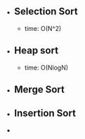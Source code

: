 - ## Selection Sort
	- time: O(N^2)
- ## Heap sort
	- time: O(NlogN)
- ## Merge Sort
- ## Insertion Sort
-
